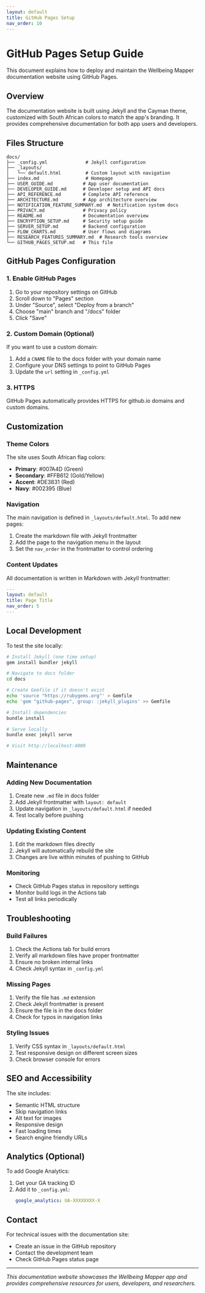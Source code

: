 ```yaml
---
layout: default
title: GitHub Pages Setup
nav_order: 10
---
```


# GitHub Pages Setup Guide

This document explains how to deploy and maintain the Wellbeing Mapper documentation website using GitHub Pages.

## Overview

The documentation website is built using Jekyll and the Cayman theme, customized with South African colors to match the app's branding. It provides comprehensive documentation for both app users and developers.

## Files Structure

```
docs/
├── _config.yml              # Jekyll configuration
├── _layouts/
│   └── default.html         # Custom layout with navigation
├── index.md                 # Homepage
├── USER_GUIDE.md           # App user documentation
├── DEVELOPER_GUIDE.md      # Developer setup and API docs
├── API_REFERENCE.md        # Complete API reference
├── ARCHITECTURE.md         # App architecture overview
├── NOTIFICATION_FEATURE_SUMMARY.md  # Notification system docs
├── PRIVACY.md              # Privacy policy
├── README.md               # Documentation overview
├── ENCRYPTION_SETUP.md     # Security setup guide
├── SERVER_SETUP.md         # Backend configuration
├── FLOW_CHARTS.md          # User flows and diagrams
├── RESEARCH_FEATURES_SUMMARY.md  # Research tools overview
└── GITHUB_PAGES_SETUP.md   # This file
```

## GitHub Pages Configuration

### 1. Enable GitHub Pages

1. Go to your repository settings on GitHub
2. Scroll down to "Pages" section
3. Under "Source", select "Deploy from a branch"
4. Choose "main" branch and "/docs" folder
5. Click "Save"

### 2. Custom Domain (Optional)

If you want to use a custom domain:
1. Add a `CNAME` file to the docs folder with your domain name
2. Configure your DNS settings to point to GitHub Pages
3. Update the `url` setting in `_config.yml`

### 3. HTTPS

GitHub Pages automatically provides HTTPS for github.io domains and custom domains.

## Customization

### Theme Colors

The site uses South African flag colors:
- **Primary**: #007A4D (Green)
- **Secondary**: #FFB612 (Gold/Yellow)
- **Accent**: #DE3831 (Red)
- **Navy**: #002395 (Blue)

### Navigation

The main navigation is defined in `_layouts/default.html`. To add new pages:

1. Create the markdown file with Jekyll frontmatter
2. Add the page to the navigation menu in the layout
3. Set the `nav_order` in the frontmatter to control ordering

### Content Updates

All documentation is written in Markdown with Jekyll frontmatter:

```yaml
---
layout: default
title: Page Title
nav_order: 5
---
```

## Local Development

To test the site locally:

```bash
# Install Jekyll (one time setup)
gem install bundler jekyll

# Navigate to docs folder
cd docs

# Create Gemfile if it doesn't exist
echo 'source "https://rubygems.org"' > Gemfile
echo 'gem "github-pages", group: :jekyll_plugins' >> Gemfile

# Install dependencies
bundle install

# Serve locally
bundle exec jekyll serve

# Visit http://localhost:4000
```

## Maintenance

### Adding New Documentation

1. Create new `.md` file in docs folder
2. Add Jekyll frontmatter with `layout: default`
3. Update navigation in `_layouts/default.html` if needed
4. Test locally before pushing

### Updating Existing Content

1. Edit the markdown files directly
2. Jekyll will automatically rebuild the site
3. Changes are live within minutes of pushing to GitHub

### Monitoring

- Check GitHub Pages status in repository settings
- Monitor build logs in the Actions tab
- Test all links periodically

## Troubleshooting

### Build Failures

1. Check the Actions tab for build errors
2. Verify all markdown files have proper frontmatter
3. Ensure no broken internal links
4. Check Jekyll syntax in `_config.yml`

### Missing Pages

1. Verify the file has `.md` extension
2. Check Jekyll frontmatter is present
3. Ensure the file is in the docs folder
4. Check for typos in navigation links

### Styling Issues

1. Verify CSS syntax in `_layouts/default.html`
2. Test responsive design on different screen sizes
3. Check browser console for errors

## SEO and Accessibility

The site includes:
- Semantic HTML structure
- Skip navigation links
- Alt text for images
- Responsive design
- Fast loading times
- Search engine friendly URLs

## Analytics (Optional)

To add Google Analytics:
1. Get your GA tracking ID
2. Add it to `_config.yml`:
   ```yaml
   google_analytics: UA-XXXXXXXX-X
   ```

## Contact

For technical issues with the documentation site:
- Create an issue in the GitHub repository
- Contact the development team
- Check GitHub Pages status page

---

*This documentation website showcases the Wellbeing Mapper app and provides comprehensive resources for users, developers, and researchers.*
